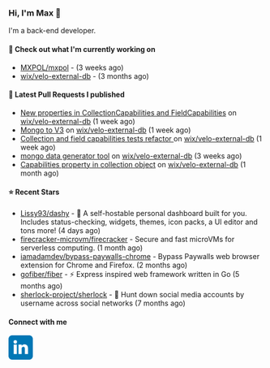 ### Hi, I'm Max 👋

I'm a back-end developer.

#### 👷 Check out what I'm currently working on

- [MXPOL/mxpol](https://github.com/MXPOL/mxpol) -  (3 weeks ago)
- [wix/velo-external-db](https://github.com/wix/velo-external-db) -  (3 months ago)

#### 🔨 Latest Pull Requests I published

- [New properties in CollectionCapabilities and FieldCapabilities](https://github.com/wix/velo-external-db/pull/398) on [wix/velo-external-db](https://github.com/wix/velo-external-db) (1 week ago)
- [Mongo to V3](https://github.com/wix/velo-external-db/pull/397) on [wix/velo-external-db](https://github.com/wix/velo-external-db) (1 week ago)
- [Collection and field capabilities tests refactor ](https://github.com/wix/velo-external-db/pull/396) on [wix/velo-external-db](https://github.com/wix/velo-external-db) (1 week ago)
- [mongo data generator tool](https://github.com/wix/velo-external-db/pull/386) on [wix/velo-external-db](https://github.com/wix/velo-external-db) (3 weeks ago)
- [Capabilities property in collection object](https://github.com/wix/velo-external-db/pull/381) on [wix/velo-external-db](https://github.com/wix/velo-external-db) (1 month ago)

#### ⭐ Recent Stars

- [Lissy93/dashy](https://github.com/Lissy93/dashy) - 🚀 A self-hostable personal dashboard built for you. Includes status-checking, widgets, themes, icon packs, a UI editor and tons more! (4 days ago)
- [firecracker-microvm/firecracker](https://github.com/firecracker-microvm/firecracker) - Secure and fast microVMs for serverless computing. (1 month ago)
- [iamadamdev/bypass-paywalls-chrome](https://github.com/iamadamdev/bypass-paywalls-chrome) - Bypass Paywalls web browser extension for Chrome and Firefox. (2 months ago)
- [gofiber/fiber](https://github.com/gofiber/fiber) - ⚡️ Express inspired web framework written in Go (5 months ago)
- [sherlock-project/sherlock](https://github.com/sherlock-project/sherlock) - 🔎 Hunt down social media accounts by username across social networks (7 months ago)

#### Connect with me

[<img align="left" alt="LinkedIn" width="48px"  src="icons/linkedin.svg" />][linkedin]

[linkedin]: https://www.linkedin.com/in/max-polski/
